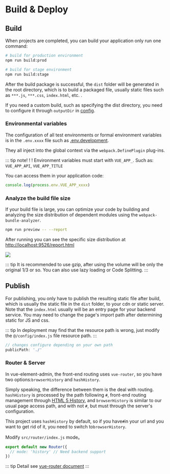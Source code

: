 # Build & Deploy

## Build

When projects are completed, you can build your application only run one command:

```bash
# build for production environment
npm run build:prod

# build for stage environment
npm run build:stage
```

After the build package is successful, the `dist` folder will be generated in the root directory, which is to build a packaged file, usually static files such as `***.js`, `***.css`, `index.html`, etc. .

If you need a custom build, such as specifying the dist directory, you need to configure it through `outputDir` in [config](https://github.com/PanJiaChen/vue-element-admin/blob/master/vue.config.js).

### Environmental variables

The configuration of all test environments or formal environment variables is in the `.env.xxxx` file such as [.env.development](https://github.com/PanJiaChen/vue-element-admin/blob/master/.env.development).

They all inject into the global context via the `webpack.DefinePlugin` plug-ins.

::: tip note! ! !
Environment variables must start with `VUE_APP_`. Such as: `VUE_APP_API`, `VUE_APP_TITLE`

You can access them in your application code:

```js
console.log(process.env.VUE_APP_xxxx)
```

### Analyze the build file size

If your build file is large, you can optimize your code by building and analyzing the size distribution of dependent modules using the `webpack-bundle-analyzer`.

```bash
npm run preview -- --report
```

After running you can see the specific size distribution at [http://localhost:9526/report.html](http://localhost:9526/report.html)

![](https://gitee.com/panjiachen/gitee-cdn/raw/master/vue-element-admin-site/3fddf034-2b38-4299-b0d2-b748fb2abef0.jpg)

::: tip
It is recommended to use gzip, after using the volume will be only the original 1/3 or so. You can also use lazy loading or Code Splitting.
:::

## Publish

For publishing, you only have to publish the resulting static file after build, which is usually the static file in the `dist` folder, to your cdn or static server. Note that the `index.html` usually will be an entry page for your backend service. You may need to change the page's import path after determining static for JS and css.

::: tip
In deployment may find that the resource path is wrong, just modify the `@/config/index.js` file resource path.
:::

```js
// changes configure depending on your own path
publicPath: './'
```

### Router & Server

In vue-element-admin, the front-end routing uses `vue-router`, so you have two options:`browserHistory` and `hashHistory`.

Simply speaking, the difference between them is the deal with routing. `hashHistory` is processed by the path following `#`, front-end routing management through [HTML 5 History](https://developer.mozilla.org/en-US/docs/Web/API/History_API), and `browserHistory` is similar to our usual page access path, and with not `#`, but must through the server's configuration.

This project uses `hashHistory` by default, so if you have`#`in your url and you want to get rid of it, you need to switch to`browserHistory`.

Modify `src/router/index.js` mode。

```js
export default new Router({
  // mode: 'history' // Need backend support
})
```

::: tip
Detail see [vue-router document](https://router.vuejs.org/zh-cn/essentials/history-mode.html)
:::
